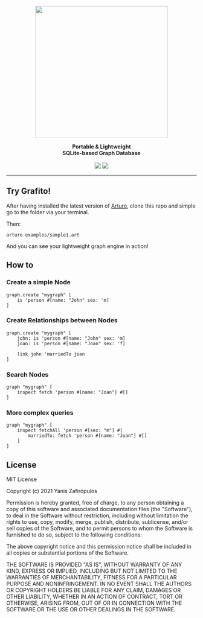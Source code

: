 
<p align="center"><img align="center" width="350" src="https://raw.githubusercontent.com/arturo-lang/grafito/master/logo.png"/></p>
<p align="center">
  <b>Portable & Lightweight<br>SQLite-based Graph Database</b>
  <br><br>
  <img src="https://img.shields.io/github/license/arturo-lang/grafito?style=flat-square">
  <img src="https://img.shields.io/badge/language-Arturo-orange.svg?style=flat-square">
</p>

---

## Try Grafito!

After having installed the latest version of [Arturo](https://github.com/arturo-lang/arturo), clone this repo
and simple go to the folder via your terminal.

Then:

```
arturo examples/sample1.art
```

And you can see your lightweight graph engine in action!

## How to

### Create a simple Node

```
graph.create "mygraph" [
	is 'person #[name: "John" sex: 'm]
]
```

### Create Relationships between Nodes

```
graph.create "mygraph" [
	john: is 'person #[name: "John" sex: 'm]
	joan: is 'person #[name: "Joan" sex: 'f]

	link john 'marriedTo joan
]
```

### Search Nodes

```
graph "mygraph" [
	inspect fetch 'person #[name: "Joan"] #[]
]
```

### More complex queries

```
graph "mygraph" [
	inspect fetchAll 'person #[sex: "m"] #[
		marriedTo: fetch 'person #[name: "Joan"] #[]
	]
]
```

## License

MIT License

Copyright (c) 2021 Yanis Zafirópulos

Permission is hereby granted, free of charge, to any person obtaining a copy
of this software and associated documentation files (the "Software"), to deal
in the Software without restriction, including without limitation the rights
to use, copy, modify, merge, publish, distribute, sublicense, and/or sell
copies of the Software, and to permit persons to whom the Software is
furnished to do so, subject to the following conditions:

The above copyright notice and this permission notice shall be included in all
copies or substantial portions of the Software.

THE SOFTWARE IS PROVIDED "AS IS", WITHOUT WARRANTY OF ANY KIND, EXPRESS OR
IMPLIED, INCLUDING BUT NOT LIMITED TO THE WARRANTIES OF MERCHANTABILITY,
FITNESS FOR A PARTICULAR PURPOSE AND NONINFRINGEMENT. IN NO EVENT SHALL THE
AUTHORS OR COPYRIGHT HOLDERS BE LIABLE FOR ANY CLAIM, DAMAGES OR OTHER
LIABILITY, WHETHER IN AN ACTION OF CONTRACT, TORT OR OTHERWISE, ARISING FROM,
OUT OF OR IN CONNECTION WITH THE SOFTWARE OR THE USE OR OTHER DEALINGS IN THE
SOFTWARE.

